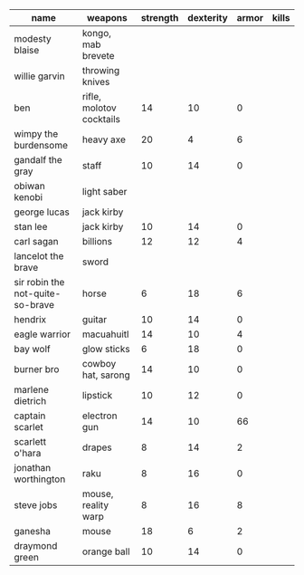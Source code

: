 | name                             | weapons                  | strength | dexterity | armor | kills |
|-------------------------------- |------------------------ |-------- |--------- |----- |----- |
| modesty blaise                   | kongo, mab brevete       |          |           |       |       |
| willie garvin                    | throwing knives          |          |           |       |       |
| ben                              | rifle, molotov cocktails | 14       | 10        | 0     |       |
| wimpy the burdensome             | heavy axe                | 20       | 4         | 6     |       |
| gandalf the gray                 | staff                    | 10       | 14        | 0     |       |
| obiwan kenobi                    | light saber              |          |           |       |       |
| george lucas                     | jack kirby               |          |           |       |       |
| stan lee                         | jack kirby               | 10       | 14        | 0     |       |
| carl sagan                       | billions                 | 12       | 12        | 4     |       |
| lancelot the brave               | sword                    |          |           |       |       |
| sir robin the not-quite-so-brave | horse                    | 6        | 18        | 6     |       |
| hendrix                          | guitar                   | 10       | 14        | 0     |       |
| eagle warrior                    | macuahuitl               | 14       | 10        | 4     |       |
| bay wolf                         | glow sticks              | 6        | 18        | 0     |       |
| burner bro                       | cowboy hat, sarong       | 14       | 10        | 0     |       |
| marlene dietrich                 | lipstick                 | 10       | 12        | 0     |       |
| captain scarlet                  | electron gun             | 14       | 10        | 66    |       |
| scarlett o'hara                  | drapes                   | 8        | 14        | 2     |       |
| jonathan worthington             | raku                     | 8        | 16        | 0     |       |
| steve jobs                       | mouse, reality warp      | 8        | 16        | 8     |       |
| ganesha                          | mouse                    | 18       | 6         | 2     |       |
| draymond green                   | orange ball              | 10       | 14        | 0     |       |
